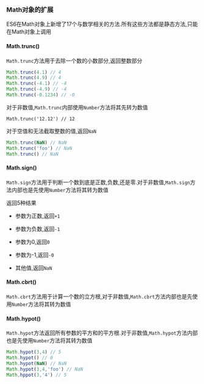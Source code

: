 ### Math对象的扩展
ES6在Math对象上新增了17个与数学相关的方法.所有这些方法都是静态方法,只能在Math对象上调用

#### Math.trunc()
`Math.trunc`方法用于去除一个数的小数部分,返回整数部分

```javascript
Math.trunc(4.1) // 4
Math.trunc(4.9) // 4
Math.trunc(-4.1) // -4
Math.trunc(-4.9) // -4
Math.trunc(-0.1234) // -0
```

对于非数值,`Math.trunc`内部使用`Number`方法将其先转为数值

`Math.trunc('12.12') // 12`

对于空值和无法截取整数的值,返回`NaN`

```javascript
Math.trunc(NaN) // NaN
Math.trunc('foo') // NaN
Math.trunc() // NaN
```

#### Math.sign()
`Math.sign`方法用于判断一个数到底是正数,负数,还是零.对于非数值,`Math.sign`方法内部也是先使用`Number`方法将其转为数值

返回5种结果

- 参数为正数,返回`+1`

- 参数为负数,返回`-1`

- 参数为0,返回`0`

- 参数为-1,返回`-0`

- 其他值,返回`NaN`

#### Math.cbrt()
`Math.cbrt`方法用于计算一个数的立方根,对于非数值,`Math.cbrt`方法内部也是先使用`Number`方法将其转为数值

#### Math.hypot()
`Math.hypot`方法返回所有参数的平方和的平方根.对于非数值,`Math.hypot`方法内部也是先使用`Number`方法将其转为数值

```javascript
Math.hypot(3,4) // 5
Math.hypot() // 0
Math.hypot(NaN) // NaN
Math.hypot(3,4,'foo') // NaN
Math,hppot(3,'4') // 5
```